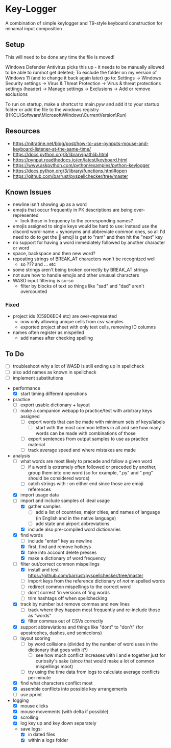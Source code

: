 # Key-Logger
A combination of simple keylogger and T9-style keyboard construction for minamal input composition

## Setup
This will need to be done any time the file is moved!

Windows Defender Antivirus picks this up - it needs to be manually allowed to be able to run/not get deleted;
To exclude the folder on my version of Windows 11 (and to change it back again later) go to:
Settings -> Windows Security settings -> Virus & Threat Protection -> Virus  & threat protections settings (header) -> Manage settings -> Exclusions -> Add or remove exclusions

To run on startup, make a shortcut to main.pyw and add it to your startup folder or add the file to the windows registry (HKCU\Software\Microsoft\Windows\CurrentVersion\Run)

## Resources
- https://nitratine.net/blog/post/how-to-use-pynputs-mouse-and-keyboard-listener-at-the-same-time/
- https://docs.python.org/3/library/pathlib.html
- https://pynput.readthedocs.io/en/latest/keyboard.html
- https://www.askpython.com/python/examples/python-keylogger
- https://docs.python.org/3/library/functions.html#open
- https://github.com/barrust/pyspellchecker/tree/master


## Known Issues
- newline isn't showing up as a word
- emojis that occur frequently in PK descriptions are being over-represented
  - lock those in frequency to the corresponding names?
- emojis assigned to single keys would be hard to use: instead use the discord word-name + synonyms and abbreviate common ones, so all I'd need to do to get the :ram: emoji is get to "ram" and then hit the "next" key
- no support for having a word immediately followed by another character or word
 - space, backspace and then new word?
- repeating strings of BREAK_AT characters won't be recognized well
  - so ??? and ... etc
- some strings aren't being broken correctly by BREAK_AT strings
- not sure how to handle emojis and other unusual characters
- WASD input filtering is so-so
  - filter by blocks of text so things like "sad" and "dad" aren't overcounted

### Fixed
- project ids (C59D6EC4 etc) are over-represented
  - now only allowing unique cells from csv samples
  - exported project sheet with only text cells, removing ID columns
- names often register as mispelled
  - add names after checking spelling

## To Do
- [ ] troubleshoot why a lot of WASD is still ending up in spellcheck
- [ ] also add names as known in spellcheck
- [ ] implement substitutions
- performance
  - [x] start timing different operations
- practice
  - [ ] export usable dictionary + layout
  - [ ] make a companion webapp to practice/test with arbitrary keys assigned
    - [ ] export words that can be made with minimum sets of keys/labels
      - [ ] start with the most common letters in all and see how many words can be made with combinations of those
    - [ ] export sentences from output samples to use as practice material
    - [ ] track average speed and where mistakes are made
- analysis
  - [ ] what words are most likely to precede and follow a given word
    - [ ] if a word is extremely often followed or preceded by another, group them into one word (so for example, ".py" and ".png" should be considered words)
    - [ ] catch strings with : on either end since those are emoji references
  - [x] import usage data
  - [ ] import and include samples of ideal usage
    - [x] gather samples
      - [ ] add a list of countries, major cities, and names of language (in English and in the native language)
      - [ ] add state and airport abbreviations
    - [x] include also pre-compiled word dictionaries
  - [x] find words
    - [ ] include "enter" key as newline
    - [x] first, find and remove hotkeys
    - [x] take into account delete presses
    - [x] make a dictionary of word frequency
  - [ ] filter out/correct common mispellings
    - [x] install and test https://github.com/barrust/pyspellchecker/tree/master
    - [ ] import keys from the reference dictionary of *not* mispelled words
    - [ ] redirect common mispellings to the correct word
    - [ ] don't correct 'in versions of 'ing words
    - [ ] trim hashtags off when spellchecking
  - [x] track by number but remove commas and new lines
    - [ ] track where they happen most frequently and re-include those as "words"
    - [x] filter commas out of CSVs correctly
  - [x] support abbreviations and things like "dont" to "don't" (for apostrophes, dashes, and semicolons)
  - [ ] layout scoring
    - [ ] by word collisions (divided by the number of word uses in the dictionary that goes with it?)
      - [ ] see how much conflict increases with i and e together just for curiosity's sake (since that would make a lot of common mispellings moot)
    - [ ] try using the time data from logs to calculate average conflicts per minute
  - [x] find what characters conflict most
  - [x] assemble conflicts into possible key arrangements
  - [ ] use pprint
- logging
  - [x] mouse clicks
  - [x] mouse movements (with delta if possible)
  - [x] scrolling
  - [x] log key up and key down separately
  - save logs:
    - [x] in dated files
    - [x] within a logs folder